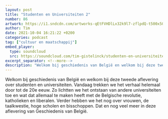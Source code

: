 ```yaml
---
layout: post
title: "Studenten en Universiteiten 2"
number: 86
artwork: https://i1.sndcdn.com/artworks-qEtFVHDlLx32k9l7-zflpdQ-t500x500.jpg
author: Tim
date: 2021-10-04 16:21:22 +0200
categories: podcast
tag: ["cultuur en maatschappij"]
embed_player:
  type: soundcloud
  src: https://soundcloud.com/tim-gistelinck/studenten-en-universiteiten-2
excerpt_separator: <!--more-->
description: "Welkom bij geschiedenis van België en welkom bij deze tweede aflevering over studenten en universiteiten."
---
```

Welkom bij geschiedenis van België en welkom bij deze tweede aflevering over studenten en universiteiten. Vandaag trekken we het verhaal helemaal door tot de 20e eeuw. Zo lichtten we het ontstaan van andere universiteiten toe en wat dat allemaal te maken heeft met de Belgische revolutie, katholieken en liberalen. Verder hebben we het nog over vrouwen, de taalkwestie, hoge scholen en bisschoppen. Dat en nog veel meer in deze aflevering van Geschiedenis van België.